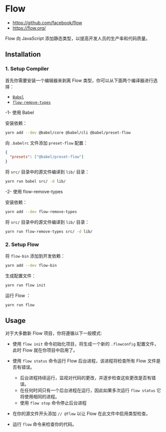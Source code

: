 # Flow

- <https://github.com/facebook/flow>
- <https://flow.org/>

Flow 向 JavaScript 添加静态类型，以提高开发人员的生产率和代码质量。

## Installation

### 1. Setup Compiler

首先你需要安装一个编辑器来剥离 Flow 类型，你可以从下面两个编译器进行选择：

- [`Babel`](http://babeljs.io/)
- [`flow-remove-types`](https://github.com/facebook/flow/tree/master/packages/flow-remove-types)

-1- 使用 Babel

安装依赖：

```sh
yarn add --dev @babel/core @babel/cli @babel/preset-flow
```

向 `.babelrc` 文件添加 `preset-flow` 配置：

```json
{
  "presets": ["@babel/preset-flow"]
}
```

将 `src/` 目录中的源文件编译到 `lib/` 目录：

```sh
yarn run babel src/ -d lib/
```

-2- 使用 flow-remove-types

安装依赖：

```sh
yarn add --dev flow-remove-types
```

将 `src/` 目录中的源文件编译到 `lib/` 目录：

```sh
yarn run flow-remove-types src/ -d lib/
```

### 2. Setup Flow

将 `flow-bin` 添加到开发依赖：

```sh
yarn add --dev flow-bin
```

生成配置文件：

```sh
yarn run flow init
```

运行 Flow ：

```sh
yarn run flow
```

## Usage

对于大多数新 Flow 项目，你将遵循以下一般模式:

- 使用 `flow init` 命令初始化项目，将生成一个新的 `.flowconfig` 配置文件，此时 Flow 就在你项目中启用了。

- 使用 `flow status` 命令运行 Flow 后台进程，该进程将检查所有 Flow 文件是否有错误。
  - 后台进程持续运行，监视对代码的更改，并逐步检查这些更改是否有错误。
  - 在任何时间只有一个后台进程在运行，因此如果多次运行 `flow status` 它将使用相同的进程。
  - 使用 `flow stop` 命令停止后台进程

- 在你的源文件开头添加 `// @flow` 以让 Flow 在此文件中启用类型检查。

- 运行 `flow` 命令来检查你的代码。

